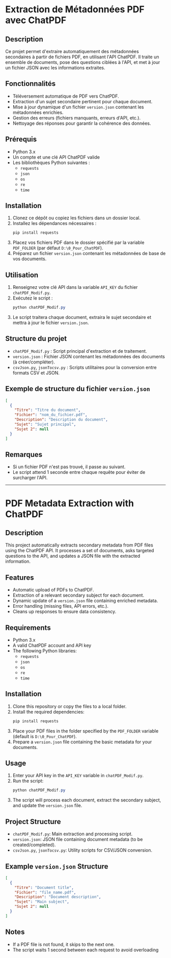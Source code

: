 # Extraction de Métadonnées PDF avec ChatPDF

## Description

Ce projet permet d'extraire automatiquement des métadonnées secondaires à partir de fichiers PDF, en utilisant l'API ChatPDF. Il traite un ensemble de documents, pose des questions ciblées à l'API, et met à jour un fichier JSON avec les informations extraites.

## Fonctionnalités

- Téléversement automatique de PDF vers ChatPDF.
- Extraction d'un sujet secondaire pertinent pour chaque document.
- Mise à jour dynamique d'un fichier `version.json` contenant les métadonnées enrichies.
- Gestion des erreurs (fichiers manquants, erreurs d'API, etc.).
- Nettoyage des réponses pour garantir la cohérence des données.

## Prérequis

- Python 3.x
- Un compte et une clé API ChatPDF valide
- Les bibliothèques Python suivantes :
  - `requests`
  - `json`
  - `os`
  - `re`
  - `time`

## Installation

1. Clonez ce dépôt ou copiez les fichiers dans un dossier local.
2. Installez les dépendances nécessaires :
   ```powershell
   pip install requests
   ```
3. Placez vos fichiers PDF dans le dossier spécifié par la variable `PDF_FOLDER` (par défaut `D:\0_Pour_ChatPDF`).
4. Préparez un fichier `version.json` contenant les métadonnées de base de vos documents.

## Utilisation

1. Renseignez votre clé API dans la variable `API_KEY` du fichier `chatPDF_Modif.py`.
2. Exécutez le script :
   ```powershell
   python chatPDF_Modif.py
   ```
3. Le script traitera chaque document, extraira le sujet secondaire et mettra à jour le fichier `version.json`.

## Structure du projet

- `chatPDF_Modif.py` : Script principal d'extraction et de traitement.
- `version.json` : Fichier JSON contenant les métadonnées des documents (à créer/compléter).
- `csvJson.py`, `jsonTocsv.py` : Scripts utilitaires pour la conversion entre formats CSV et JSON.

## Exemple de structure du fichier `version.json`

```json
[
  {
    "Titre": "Titre du document",
    "Fichier": "nom_du_fichier.pdf",
    "Description": "Description du document",
    "Sujet": "Sujet principal",
    "Sujet 2": null
  }
]
```

## Remarques

- Si un fichier PDF n'est pas trouvé, il passe au suivant.
- Le script attend 1 seconde entre chaque requête pour éviter de surcharger l'API.

---

# PDF Metadata Extraction with ChatPDF

## Description

This project automatically extracts secondary metadata from PDF files using the ChatPDF API. It processes a set of documents, asks targeted questions to the API, and updates a JSON file with the extracted information.

## Features

- Automatic upload of PDFs to ChatPDF.
- Extraction of a relevant secondary subject for each document.
- Dynamic update of a `version.json` file containing enriched metadata.
- Error handling (missing files, API errors, etc.).
- Cleans up responses to ensure data consistency.

## Requirements

- Python 3.x
- A valid ChatPDF account and API key
- The following Python libraries:
  - `requests`
  - `json`
  - `os`
  - `re`
  - `time`

## Installation

1. Clone this repository or copy the files to a local folder.
2. Install the required dependencies:
   ```powershell
   pip install requests
   ```
3. Place your PDF files in the folder specified by the `PDF_FOLDER` variable (default is `D:\0_Pour_ChatPDF`).
4. Prepare a `version.json` file containing the basic metadata for your documents.

## Usage

1. Enter your API key in the `API_KEY` variable in `chatPDF_Modif.py`.
2. Run the script:
   ```powershell
   python chatPDF_Modif.py
   ```
3. The script will process each document, extract the secondary subject, and update the `version.json` file.

## Project Structure

- `chatPDF_Modif.py`: Main extraction and processing script.
- `version.json`: JSON file containing document metadata (to be created/completed).
- `csvJson.py`, `jsonTocsv.py`: Utility scripts for CSV/JSON conversion.

## Example `version.json` Structure

```json
[
  {
    "Titre": "Document title",
    "Fichier": "file_name.pdf",
    "Description": "Document description",
    "Sujet": "Main subject",
    "Sujet 2": null
  }
]
```

## Notes

- If a PDF file is not found, it skips to the next one.
- The script waits 1 second between each request to avoid overloading